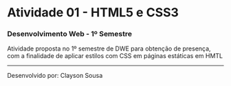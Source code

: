 <h1>Atividade 01 - HTML5 e CSS3</h1>
<h3>Desenvolvimento Web - 1º Semestre</h3>
<p>Atividade proposta no 1º semestre de DWE para obtenção de presença, com a finalidade de aplicar estilos com CSS em páginas estáticas em HMTL</p>
<hr />
<p>Desenvolvido por: Clayson Sousa</p>